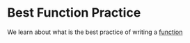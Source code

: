 # Best Function Practice
We learn about what is the best practice of writing a [function](https://eloquentjavascript.net/03_functions.html#h_eVDWIAuyBK)
